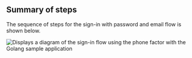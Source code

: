 ## Summary of steps

The sequence of steps for the sign-in with password and email flow is shown below.

<div class="common-image-format common-image-format-vertical-margin">

![Displays a diagram of the sign-in flow using the phone factor with the Golang sample application](/img/oie-embedded-sdk/oie-embedded-sdk-go-use-case-sign-on-phone-factor.png)

</div>
